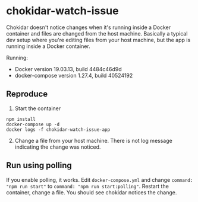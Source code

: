 # chokidar-watch-issue

Chokidar doesn't notice changes when it's running inside a Docker container and files are changed from the host machine. Basically a typical dev setup where you're editing files from your host machine, but the app is running inside a Docker container.

Running:

- Docker version 19.03.13, build 4484c46d9d
- docker-compose version 1.27.4, build 40524192

## Reproduce

1. Start the container

```
npm install
docker-compose up -d
docker logs -f chokidar-watch-issue-app
```

2. Change a file from your host machine. There is not log message indicating the change was noticed.

## Run using polling

If you enable polling, it works. Edit `docker-compose.yml` and change `command: "npm run start"` to `command: "npm run start:polling"`. Restart the container, change a file. You should see chokidar notices the change.
